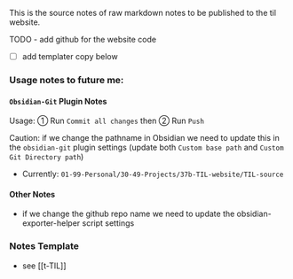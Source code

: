 This is the source notes of raw markdown notes to be published to the til website.

TODO - add github for the website code

- [ ] add templater copy below

### Usage notes to future me:

#### `Obsidian-Git` Plugin Notes
Usage: ① Run `Commit all changes` then ② Run `Push` 

Caution: if we change the pathname in Obsidian we need to update this in the `obsidian-git` plugin settings (update both `Custom base path` and `Custom Git Directory path`)
- Currently: `01-99-Personal/30-49-Projects/37b-TIL-website/TIL-source`
 
#### Other Notes
 - if we change the github repo name we need to update the obsidian-exporter-helper script settings

### Notes Template
- see [[t-TIL]]